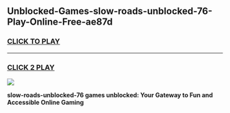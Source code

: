 
## Unblocked-Games-slow-roads-unblocked-76-Play-Online-Free-ae87d
<h3>
<a href="https://premium76.site?title=slow-roads-unblocked-76&ref=26A">CLICK TO PLAY</a></h3>
<hr>

<h3>
<a href="https://premium76.site?title=slow-roads-unblocked-76&ref=26A">CLICK 2 PLAY</a>
  
</h3>

<a href="https://premium76.site?title=slow-roads-unblocked-76&ref=26A"><img src="https://clearcache.store/games.png"></a>


**slow-roads-unblocked-76 games unblocked: Your Gateway to Fun and Accessible Online Gaming**
